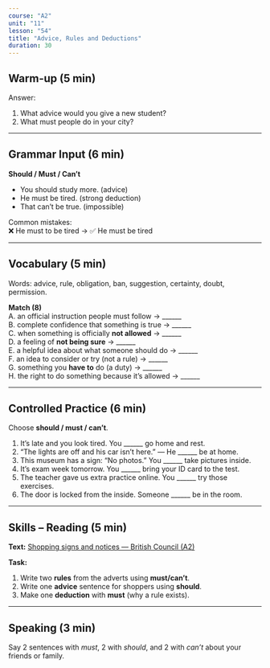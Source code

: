 ```yaml
---
course: "A2"
unit: "11"
lesson: "54"
title: "Advice, Rules and Deductions"
duration: 30
---
```


## Warm-up (5 min)
Answer:
1. What advice would you give a new student?
2. What must people do in your city?

-------

## Grammar Input (6 min)
**Should / Must / Can’t**  
- You should study more. (advice)  
- He must be tired. (strong deduction)  
- That can’t be true. (impossible)  

Common mistakes:  
❌ He must to be tired → ✅ He must be tired  

-------

## Vocabulary (5 min)
Words: advice, rule, obligation, ban, suggestion, certainty, doubt, permission.  

**Match (8)**  
A. an official instruction people must follow → ______   
B. complete confidence that something is true → ______    
C. when something is officially **not allowed** → ______   
D. a feeling of **not being sure** → ______   
E. a helpful idea about what someone should do → ______   
F. an idea to consider or try (not a rule) → ______   
G. something you **have to** do (a duty) → ______   
H. the right to do something because it’s allowed → ______  

-------

## Controlled Practice (6 min)
Choose **should / must / can’t**.
1. It’s late and you look tired. You ______ go home and rest.  
2. “The lights are off and his car isn’t here.” — He ______ be at home.  
3. This museum has a sign: “No photos.” You ______ take pictures inside.  
4. It’s exam week tomorrow. You ______ bring your ID card to the test.  
5. The teacher gave us extra practice online. You ______ try those exercises.  
6. The door is locked from the inside. Someone ______ be in the room. 

-------

## Skills – Reading (5 min)
**Text:** [Shopping signs and notices — British Council (A2)](https://learnenglishteens.britishcouncil.org/skills/reading/a2-reading/shopping-signs-notices)

**Task:**  
1. Write two **rules** from the adverts using **must/can’t**.  
2. Write one **advice** sentence for shoppers using **should**.  
3. Make one **deduction** with **must** (why a rule exists).

-------

## Speaking (3 min)
Say 2 sentences with *must*, 2 with *should*, and 2 with *can’t* about your friends or family.
